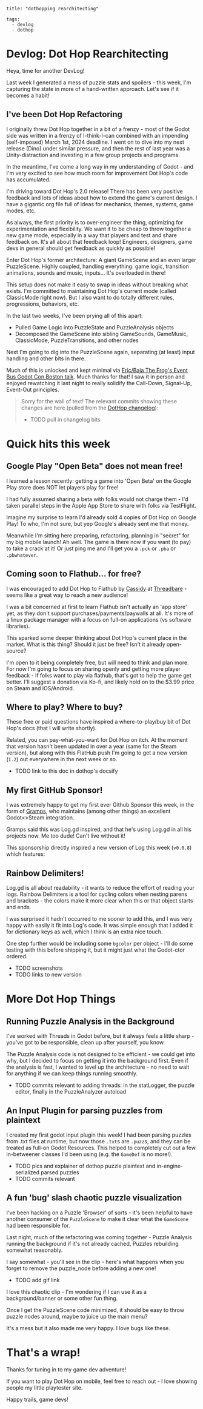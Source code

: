 ```
title: "dothopping rearchitecting"

tags:
  - devlog
  - dothop
```

# Devlog: Dot Hop Rearchitecting

Heya, time for another DevLog!

Last week I generated a mess of puzzle stats and spoilers - this week, I'm
capturing the state in more of a hand-written approach. Let's see if it becomes
a habit!

## I've been Dot Hop Refactoring

I originally threw Dot Hop together in a bit of a frenzy - most of the Godot
side was written in a frenzy of I-think-I-can combined with an impending
(self-imposed) March 1st, 2024 deadline. I went on to dive into my next release
(Dino) under similar pressure, and then the rest of last year was a
Unity-distraction and investing in a few group projects and programs.

In the meantime, I've come a long way in my understanding of Godot - and I'm
very excited to see how much room for improvement Dot Hop's code has
accumulated.

I'm driving toward Dot Hop's 2.0 release! There has been very positive feedback
and lots of ideas about how to extend the game's current design. I have a
gigantic org file full of ideas for mechanics, themes, systems, game modes, etc.

As always, the first priority is to over-engineer the thing, optimizing for
experimentation and flexibility. We want it to be cheap to throw together a new
game mode, especially in a way that players and test and share feedback on. It's
all about that feedback loop! Engineers, designers, game devs in general should
get feedback as quickly as possible!

Enter Dot Hop's former architecture: A giant GameScene and an even larger
PuzzleScene. Highly coupled, handling everything: game logic, transition
animations, sounds and music, inputs... It's overloaded in there!

This setup does not make it easy to swap in ideas without breaking what exists.
I'm committed to maintaining Dot Hop's current mode (called ClassicMode right
now). But I also want to do totally different rules, progressions, behaviors,
etc.

In the last two weeks, I've been prying all of this apart:

- Pulled Game Logic into PuzzleState and PuzzleAnalysis objects
- Decomposed the GameScene into sibling GameSounds, GameMusic, ClassicMode,
  PuzzleTransitions, and other nodes

Next I'm going to dig into the PuzzleScene again, separating (at least) input
handling and other bits in there.

Much of this is unlocked and kept minimal via [Eric/Baja The Frog's Event Bus
Godot Con Boston talk](). Much thanks for that! I saw it in person and enjoyed
rewatching it last night to really solidify the Call-Down, Signal-Up, Event-Out
principles.

> Sorry for the wall of text! The relevant commits showing these changes are here
> (pulled from the [DotHop changelog]()):
>
> - TODO pull in changelog bits

# Quick hits this week

## Google Play "Open Beta" does not mean free!

I learned a lesson recently: getting a game into 'Open Beta' on the Google Play
store does NOT let players play for free!

I had fully assumed sharing a beta with folks would not charge them - I'd taken
parallel steps in the Apple App Store to share with folks via TestFlight.

Imagine my surprise to learn I'd already sold 4 copies of Dot Hop on Google
Play! To who, I'm not sure, but yep Google's already sent me that money.

Meanwhile I'm sitting here preparing, refactoring, planning in "secret" for my
big mobile launch! Ah well. The game is there now if you want (to pay) to take a
crack at it! Or just ping me and I'll get you a `.pck` or `.pba` or
`.pbwhatever`.

## Coming soon to Flathub... for free?

I was encouraged to add Dot Hop to Flathub by [Cassidy]() at [Threadbare]() -
seems like a great way to reach a new audience!

I was a bit concerned at first to learn Flathub isn't actually an 'app store'
yet, as they don't support purchases/payments/paywalls at all. It's more of a
linux package manager with a focus on full-on applications (vs software
libraries).

This sparked some deeper thinking about Dot Hop's current place in the market.
What is this thing? Should it just be free? Isn't it already open-source?

I'm open to it being completely free, but will need to think and plan more. For
now I'm going to focus on sharing openly and getting more player feedback - if
folks want to play via flathub, that's got to help the game get better. I'll
suggest a donation via Ko-fi, and likely hold on to the $3.99 price on Steam and
iOS/Android.

## Where to play? Where to buy?

These free or paid questions have inspired a where-to-play/buy bit of Dot Hop's
docs (that I will write shortly).

Related, you can pay-what-you-want for Dot Hop on itch. At the moment that
version hasn't been updated in over a year (same for the Steam version), but
along with this FlatHub push I'm going to get a new version (`1.2`) out
everywhere in the next week or so.

- TODO link to this doc in dothop's docsify

## My first GitHub Sponsor!

I was extremely happy to get my first ever Github Sponsor this week, in the form
of [Gramps](), who maintains (among other things) an excellent Godot<>Steam
integration.

Gramps said this was Log.gd inspired, and that he's using Log.gd in all his
projects now. Me too dude! Can't live without it!

This sponsorship directly inspired a new version of Log this week (`v0.0.8`)
which features:

## Rainbow Delimiters!

Log.gd is all about readability - it wants to reduce the effort of reading your
logs. Rainbow Delimiters is a tool for cycling colors when nesting parens and
brackets - the colors make it more clear when this or that object starts and ends.

I was surprised it hadn't occurred to me sooner to add this, and I was very
happy with easily it fit into Log's code. It was simple enough that I added it
for dictionary keys as well, which I think is an extra nice touch.

One step further would be including some `bgcolor` per object - I'll do some
testing with this before shipping it, but it might just what the Godot-ctor
ordered.

- TODO screenshots
- TODO links to new version

# More Dot Hop Things

## Running Puzzle Analysis in the Background

I've worked with Threads in Godot before, but it always feels a little sharp -
you've got to be responsible, clean up after yourself, you know.

The Puzzle Analysis code is not designed to be efficient - we could get into
why, but I decided to focus on getting it into the background first. Even if the
analysis is fast, I wanted to level up the architecture - no need to wait for
anything if we can keep things running smoothly.

- TODO commits relevant to adding threads: in the statLogger, the puzzle editor,
  finally in the PuzzleAnalyzer autoload

## An Input Plugin for parsing puzzles from plaintext

I created my first godot input plugin this week! I had been parsing puzzles from
.txt files at runtime, but now those `.txt`s are `.puzz`s, and they can be
treated as full-on Godot Resources. This helped to completely cut out a few
in-betweener classes I'd been using (e.g. the `GameDef` is no more!).

- TODO pics and explainer of dothop puzzle plaintext and in-engine-serialized
  parsed puzzles
- TODO commits relevant

## A fun 'bug' slash chaotic puzzle visualization

I've been hacking on a Puzzle 'Browser' of sorts - it's been helpful to have
another consumer of the `PuzzleScene` to make it clear what the `GameScene` had
been responsible for.

Last night, much of the refactoring was coming together - Puzzle Analysis
running the background if it's not already cached, Puzzles rebuilding somewhat
reasonably.

I say somewhat - you'll see in the clip - here's what happens when you forget to
remove the puzzle_node before adding a new one!

- TODO add gif link

I love this chaotic clip - I'm wondering if I can use it as a background/banner
or some other fun thing.

Once I get the PuzzleScene code minimized, it should be easy to throw puzzle
nodes around, maybe to juice up the main menu?

It's a mess but it also made me very happy. I love bugs like these.

# That's a wrap!

Thanks for tuning in to my game dev adventure!

If you want to play Dot Hop on mobile, feel free to reach out - I love showing
people my little playtester site.

Happy trails, game devs!


